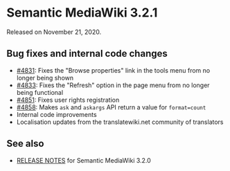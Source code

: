 # Semantic MediaWiki 3.2.1

Released on November 21, 2020.

## Bug fixes and internal code changes

* [#4831](https://github.com/SemanticMediaWiki/SemanticMediaWiki/pull/4831): Fixes the "Browse properties" link in the tools menu from no longer being shown
* [#4833](https://github.com/SemanticMediaWiki/SemanticMediaWiki/pull/4833): Fixes the "Refresh" option in the page menu from no longer being functional
* [#4851](https://github.com/SemanticMediaWiki/SemanticMediaWiki/pull/4851): Fixes user rights registration
* [#4858](https://github.com/SemanticMediaWiki/SemanticMediaWiki/pull/4858): Makes `ask` and `askargs` API return a value for `format=count`
* Internal code improvements
* Localisation updates from the translatewiki.net community of translators

## See also
* [RELEASE NOTES](https://github.com/SemanticMediaWiki/SemanticMediaWiki/blob/3.2.x/docs/releasenotes/RELEASE-NOTES-3.2.0.md) for Semantic MediaWiki 3.2.0

